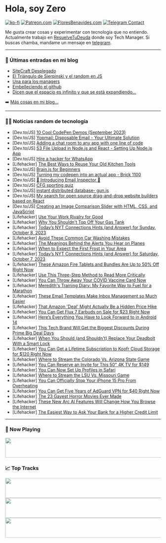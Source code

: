 # Hola, soy Zero

[![ko-fi](https://ko-fi.com/img/githubbutton_sm.svg)](https://ko-fi.com/J3J4N0LUK)
[![Patreon.com](https://img.shields.io/endpoint.svg?url=https%3A%2F%2Fshieldsio-patreon.vercel.app%2Fapi%3Fusername%3Dzerodragon%26type%3Dpatrons&style=for-the-badge)](https://patreon.com/zerodragon)
[![FloresBenavides.com](https://img.shields.io/website?down_message=oops&label=MiBlog&style=for-the-badge&up_message=online&url=https%3A%2F%2Ffloresbenavides.com)](https://floresbenavides.com)
[![Telegram Contact](https://img.shields.io/badge/escr%C3%ADbeme-ZeroDragon-%2326A5E4?style=for-the-badge&logo=telegram)](https://t.me/zerodragon)

Me gusta crear cosas y experimentar con tecnología que no entiendo.
Actualmente trabajo en [ResuelveTuDeuda](http://github.com/resuelve) donde soy Tech Manager.
Si buscas chamba, mandame un mensaje en [telegram](https://t.me/zerodragon).

---

### 📕 Últimas entradas en mi blog
<!-- BLOG-POST-LIST:START -->
- [SiteCraft Desplegado](https://floresbenavides.com/sitecraft-desplegado/)
- [El Triángulo de Sierpinski y el random en JS](https://floresbenavides.com/el-triangulo-de-sierpinski-y-el-random-en-js/)
- [Una para los managers](https://floresbenavides.com/una-para-los-managers/)
- [Embelleciendo el github](https://floresbenavides.com/embelleciendo-el-github/)
- [Dicen que el espacio es infinito y que se está expandiendo…](https://floresbenavides.com/dicen-que-el-espacio-es-infinito-y-que-se-esta-expandiendo/)
<!-- BLOG-POST-LIST:END -->

➡️ [Más cosas en mi blog...](https://floresbenavides.com)

---

### 👨‍💻 Noticias random de tecnología
<!-- TECH-POSTS:START -->
- [Dev.to/JS] [10 Cool CodePen Demos &lpar;September 2023&rpar;](https://dev.to/alvaromontoro/10-cool-codepen-demos-september-2023-2pk)
- [Dev.to/JS] [Yopmail: Disposable Email - Your Ultimate Solution](https://dev.to/bondxeber/yopmail-disposable-email-your-ultimate-solution-a7o)
- [Dev.to/JS] [Adding a chat room to any app with one line of code](https://dev.to/jeremyckahn/adding-free-anonymous-chat-to-any-web-with-one-line-of-code-44l7)
- [Dev.to/JS] [S3 File Upload in Node.js and React - Setting Up Node.js App](https://dev.to/umakantv/s3-file-upload-in-nodejs-and-react-setting-up-nodejs-app-15mk)
- [Dev.to/JS] [Hire a hacker for WhatsApp](https://dev.to/john_batista/hire-a-hacker-for-whatsapp-hcf)
- [Lifehacker] [The Best Ways to Reuse Your Old Kitchen Tools](https://lifehacker.com/the-best-ways-to-reuse-your-old-kitchen-tools-1850903539)
- [Dev.to/JS] [Brain.js for Beginners](https://dev.to/gfish94/brainjs-for-beginners-1g77)
- [Dev.to/JS] [Turning my codepen into an actual app - Brick 1100](https://dev.to/khangnd/turning-my-codepen-into-an-actual-app-brick-1100-2821)
- [Dev.to/JS] [📧 Introducing Email Inspector 📧](https://dev.to/sr-26/introducing-email-inspector-2fh6)
- [Dev.to/JS] [CFG sporting quiz](https://dev.to/charlottehay/cfg-sporting-quiz-hcb)
- [Dev.to/JS] [instant distributed database- gun.js](https://dev.to/heyraghab/instant-distributed-database-gunjs-4394)
- [Dev.to/JS] [My search for open source drag-and-drop website builders based on React](https://dev.to/opensourcee/best-open-source-drag-and-drop-website-builders-based-on-react-ll6)
- [Dev.to/JS] [Creating an Image Comparison Slider with HTML, CSS, and JavaScript](https://dev.to/mursalfk/creating-an-image-comparison-slider-with-html-css-and-javascript-5dmn)
- [Lifehacker] [Use Your Work Rivalry for Good](https://lifehacker.com/use-your-work-rivalry-for-good-1850903522)
- [Lifehacker] [Why You Shouldn&#39;t Top Off Your Gas Tank](https://lifehacker.com/why-you-shouldnt-top-off-your-gas-tank-1850903558)
- [Lifehacker] [Today’s NYT Connections Hints &lpar;and Answer&rpar; for Sunday, October 8, 2023](https://lifehacker.com/nyt-connections-answer-today-october-8-2023-1850906425)
- [Lifehacker] [Avoid These Common Car Washing Mistakes](https://lifehacker.com/avoid-these-common-car-washing-mistakes-1850903613)
- [Lifehacker] [The Meanings Behind the Alerts You Hear on Planes](https://lifehacker.com/the-meanings-behind-the-alerts-you-hear-on-planes-1850903647)
- [Lifehacker] [When to Expect the First Frost in Your Area](https://lifehacker.com/when-to-expect-the-first-frost-in-your-area-1850903636)
- [Lifehacker] [Today’s NYT Connections Hints &lpar;and Answer&rpar; for Saturday, October 7, 2023](https://lifehacker.com/nyt-connections-answer-today-october-7-2023-1850904847)
- [Lifehacker] [These Amazon Fire Tablets and Bundles Are Up to 50% Off Right Now](https://lifehacker.com/these-amazon-fire-tablets-and-bundles-are-up-to-50-off-1850908376)
- [Lifehacker] [Use This Three-Step Method to Read More Critically](https://lifehacker.com/use-this-three-step-method-to-read-more-critically-1850907822)
- [Lifehacker] [You Can Throw Away Your COVID Vaccine Card Now](https://lifehacker.com/you-can-throw-away-your-covid-vaccine-card-now-1850907656)
- [Lifehacker] [Meredith&#39;s Training Diary: My Favorite Way to Fuel for a Marathon](https://lifehacker.com/what-to-eat-before-and-during-a-marathon-1850907648)
- [Lifehacker] [These Email Templates Make Inbox Management so Much Easier](https://lifehacker.com/these-email-templates-make-inbox-management-so-much-eas-1850907511)
- [Lifehacker] [That Amazon &#39;Deal&#39; Might Actually Be a Hidden Price Hike](https://lifehacker.com/that-amazon-deal-might-actually-be-a-hidden-price-hike-1849649849)
- [Lifehacker] [You Can Get Flux 7 Earbuds on Sale for $23 Right Now](https://lifehacker.com/you-can-get-flux-7-earbuds-on-sale-for-23-right-now-1850899669)
- [Lifehacker] [Here’s Everything You Have to Look Forward to in Android 14](https://lifehacker.com/android-14-best-new-features-1850907386)
- [Lifehacker] [This Tech Brand Will Get the Biggest Discounts During Prime Big Deal Days](https://lifehacker.com/prime-day-is-best-for-exactly-one-type-of-tech-1849164435)
- [Lifehacker] [When You Should &lpar;and Shouldn&#39;t&rpar; Replace Your Deadbolt With a Smart Lock](https://lifehacker.com/smart-lock-vs-traditional-deadbolt-1850907262)
- [Lifehacker] [You Can Get a Lifetime Subscription to Koofr Cloud Storage for $120 Right Now](https://lifehacker.com/you-can-get-a-lifetime-subscription-to-koofr-cloud-stor-1850892687)
- [Lifehacker] [Where to Stream the Colorado Vs. Arizona State Game](https://lifehacker.com/where-to-stream-the-colorado-vs-arizona-state-game-1850907119)
- [Lifehacker] [You Can Reserve an Invite for This 50&quot; 4K TV for $149](https://lifehacker.com/you-can-reserve-an-invite-for-this-50-4k-tv-for-149-1850904808)
- [Lifehacker] [You Can Now Set Up Profiles in Safari](https://lifehacker.com/how-to-use-profiles-in-safari-1850906118)
- [Lifehacker] [Where to Stream the LSU Vs. Missouri Game](https://lifehacker.com/where-to-watch-the-lsu-vs-missouri-game-1850905184)
- [Lifehacker] [You Can Officially Stop Your iPhone 15 Pro From Overheating](https://lifehacker.com/iphone-15-pro-overheating-1850891798)
- [Lifehacker] [You Can Get Five Years of AdGuard VPN for $40 Right Now](https://lifehacker.com/you-can-get-five-years-of-adguard-vpn-for-40-right-now-1850891907)
- [Lifehacker] [The 23 Gayest Horror Movies Ever Made](https://lifehacker.com/the-23-gayest-horror-movies-ever-made-1850902784)
- [Lifehacker] [These New Arc Al Features Will Change How You Browse the Internet](https://lifehacker.com/these-new-arc-al-features-will-change-how-you-browse-th-1850905895)
- [Lifehacker] [The Easiest Way to Ask Your Bank for a Higher Credit Limit](https://lifehacker.com/the-easiest-way-to-ask-your-bank-for-a-higher-credit-li-1850903120)<!-- TECH-POSTS:END -->

---

### 🎵 Now Playing
<a href="https://spotify-now-playing-dun.vercel.app/now-playing?open"><img src="https://spotify-now-playing-dun.vercel.app/now-playing" width="540" height="64"></a>

### 📈 Top Tracks
<a href="https://spotify-now-playing-dun.vercel.app/top-tracks?i=1&open"><img src="https://spotify-now-playing-dun.vercel.app/top-tracks?i=1" width="540" height="64"></a>
<a href="https://spotify-now-playing-dun.vercel.app/top-tracks?i=2&open"><img src="https://spotify-now-playing-dun.vercel.app/top-tracks?i=2" width="540" height="64"></a>
<a href="https://spotify-now-playing-dun.vercel.app/top-tracks?i=3&open"><img src="https://spotify-now-playing-dun.vercel.app/top-tracks?i=3" width="540" height="64"></a>
